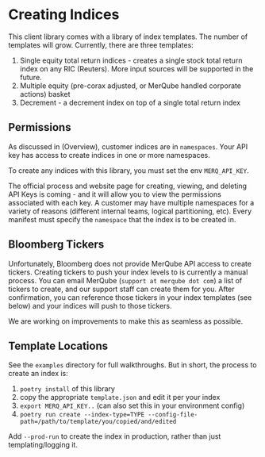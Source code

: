 # Creating Indices

This client library comes with a library of index templates.
The number of templates will grow.
Currently, there are three templates:

1. Single equity total return indices - creates a single stock total return index on any RIC (Reuters). More input sources will be supported in the future.
1. Multiple equity (pre-corax adjusted, or MerQube handled corporate actions) basket
1. Decrement - a decrement index on top of a single total return index

## Permissions
As discussed in (Overview), customer indices are in `namespaces`.
Your API key has access to create indices in one or more namespaces.

To create any indices with this library, you must set the env `MERQ_API_KEY`.

The official process and website page for creating, viewing, and deleting API Keys is coming - and it will allow you to view the permissions associated with each key.
A customer may have multiple namespaces for a variety of reasons (different internal teams, logical partitioning, etc).
Every manifest must specify the `namespace` that the index is to be created in.

## Bloomberg Tickers
Unfortunately, Bloomberg does not provide MerQube API access to create tickers. Creating tickers to push your index levels to is currently a manual process.
You can email MerQube (`support at merqube dot com`) a list of tickers to create, and our support staff can create them for you.
After confirmation, you can reference those tickers in your index templates (see below) and your indices will push to those tickers.

We are working on improvements to make this as seamless as possible.

## Template Locations

See the `examples` directory for full walkthroughs. But in short, the process to create an index is:

1. `poetry install` of this library
1. copy the appropriate `template.json` and edit it per your index
1. `export MERQ_API_KEY..`  (can also set this in your environment config)
1. `poetry run create --index-type=TYPE --config-file-path=/path/to/template/you/copied/and/edited`

Add `--prod-run` to create the index in production, rather than just templating/logging it.
